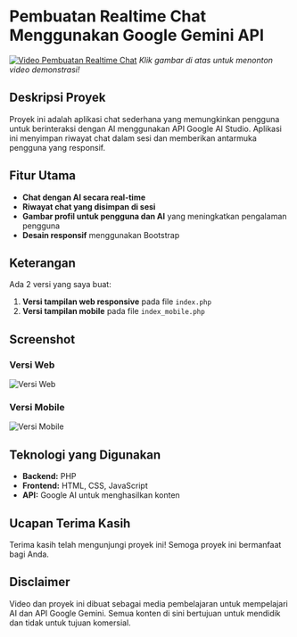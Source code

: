 # Pembuatan Realtime Chat Menggunakan Google Gemini API

[![Video Pembuatan Realtime Chat](https://img.youtube.com/vi/BUMg6493VMU/0.jpg)](https://www.youtube.com/watch?v=BUMg6493VMU)
*Klik gambar di atas untuk menonton video demonstrasi!*

## Deskripsi Proyek
Proyek ini adalah aplikasi chat sederhana yang memungkinkan pengguna untuk berinteraksi dengan AI menggunakan API Google AI Studio. Aplikasi ini menyimpan riwayat chat dalam sesi dan memberikan antarmuka pengguna yang responsif.

## Fitur Utama
- **Chat dengan AI secara real-time**
- **Riwayat chat yang disimpan di sesi**
- **Gambar profil untuk pengguna dan AI** yang meningkatkan pengalaman pengguna
- **Desain responsif** menggunakan Bootstrap

## Keterangan
Ada 2 versi yang saya buat:
1. **Versi tampilan web responsive** pada file `index.php`
2. **Versi tampilan mobile** pada file `index_mobile.php`

## Screenshot
### Versi Web
![Versi Web](https://github.com/cendolboy/geminichatbypaamos/blob/main/Screenshoot%20Web%20Responsive.png?raw=true)

### Versi Mobile
![Versi Mobile](https://github.com/cendolboy/geminichatbypaamos/blob/18aecce739f9769e32c990e8d69f0e0f40cbbb1f/Screenshoot%20Mobile.png?raw=true)

## Teknologi yang Digunakan
- **Backend:** PHP
- **Frontend:** HTML, CSS, JavaScript
- **API:** Google AI untuk menghasilkan konten

## Ucapan Terima Kasih
Terima kasih telah mengunjungi proyek ini! Semoga proyek ini bermanfaat bagi Anda.

## Disclaimer
Video dan proyek ini dibuat sebagai media pembelajaran untuk mempelajari AI dan API Google Gemini. Semua konten di sini bertujuan untuk mendidik dan tidak untuk tujuan komersial.
